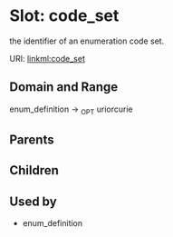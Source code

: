 
# Slot: code_set


the identifier of an enumeration code set.

URI: [linkml:code_set](https://w3id.org/linkml/code_set)


## Domain and Range

enum_definition &#8594;  <sub>OPT</sub> uriorcurie

## Parents


## Children


## Used by

 * enum_definition
